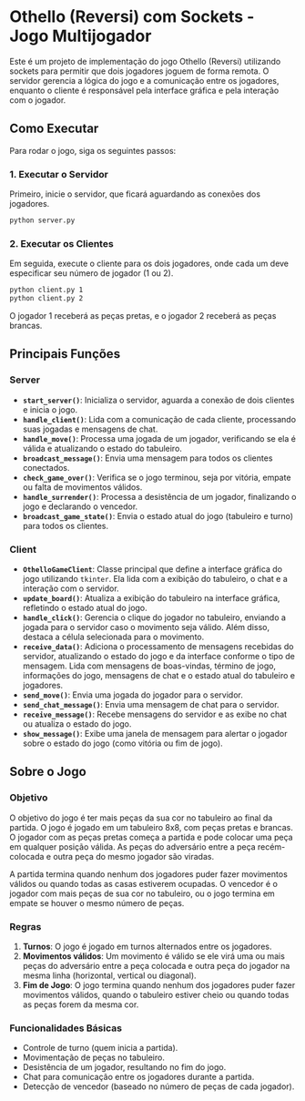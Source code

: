 # Othello (Reversi) com Sockets - Jogo Multijogador

Este é um projeto de implementação do jogo Othello (Reversi) utilizando sockets para permitir que dois jogadores joguem de forma remota. O servidor gerencia a lógica do jogo e a comunicação entre os jogadores, enquanto o cliente é responsável pela interface gráfica e pela interação com o jogador.

## Como Executar

Para rodar o jogo, siga os seguintes passos:

### 1. Executar o Servidor
Primeiro, inicie o servidor, que ficará aguardando as conexões dos jogadores.

```bash
python server.py
```

### 2. Executar os Clientes
Em seguida, execute o cliente para os dois jogadores, onde cada um deve especificar seu número de jogador (1 ou 2).

```bash
python client.py 1
python client.py 2
```

O jogador 1 receberá as peças pretas, e o jogador 2 receberá as peças brancas.

## Principais Funções

### Server

- **`start_server()`**: Inicializa o servidor, aguarda a conexão de dois clientes e inicia o jogo.
- **`handle_client()`**: Lida com a comunicação de cada cliente, processando suas jogadas e mensagens de chat.
- **`handle_move()`**: Processa uma jogada de um jogador, verificando se ela é válida e atualizando o estado do tabuleiro.
- **`broadcast_message()`**: Envia uma mensagem para todos os clientes conectados.
- **`check_game_over()`**: Verifica se o jogo terminou, seja por vitória, empate ou falta de movimentos válidos.
- **`handle_surrender()`**: Processa a desistência de um jogador, finalizando o jogo e declarando o vencedor.
- **`broadcast_game_state()`**: Envia o estado atual do jogo (tabuleiro e turno) para todos os clientes.

### Client

- **`OthelloGameClient`**: Classe principal que define a interface gráfica do jogo utilizando `tkinter`. Ela lida com a exibição do tabuleiro, o chat e a interação com o servidor.
- **`update_board()`**: Atualiza a exibição do tabuleiro na interface gráfica, refletindo o estado atual do jogo.
- **`handle_click()`**: Gerencia o clique do jogador no tabuleiro, enviando a jogada para o servidor caso o movimento seja válido. Além disso, destaca a célula selecionada para o movimento.
- **`receive_data()`**: Adiciona o processamento de mensagens recebidas do servidor, atualizando o estado do jogo e da interface conforme o tipo de mensagem. Lida com mensagens de boas-vindas, término de jogo, informações do jogo, mensagens de chat e o estado atual do tabuleiro e jogadores.
- **`send_move()`**: Envia uma jogada do jogador para o servidor.
- **`send_chat_message()`**: Envia uma mensagem de chat para o servidor.
- **`receive_message()`**: Recebe mensagens do servidor e as exibe no chat ou atualiza o estado do jogo.
- **`show_message()`**: Exibe uma janela de mensagem para alertar o jogador sobre o estado do jogo (como vitória ou fim de jogo).

## Sobre o Jogo

### Objetivo

O objetivo do jogo é ter mais peças da sua cor no tabuleiro ao final da partida. O jogo é jogado em um tabuleiro 8x8, com peças pretas e brancas. O jogador com as peças pretas começa a partida e pode colocar uma peça em qualquer posição válida. As peças do adversário entre a peça recém-colocada e outra peça do mesmo jogador são viradas.

A partida termina quando nenhum dos jogadores puder fazer movimentos válidos ou quando todas as casas estiverem ocupadas. O vencedor é o jogador com mais peças de sua cor no tabuleiro, ou o jogo termina em empate se houver o mesmo número de peças.

### Regras

1. **Turnos**: O jogo é jogado em turnos alternados entre os jogadores.
2. **Movimentos válidos**: Um movimento é válido se ele virá uma ou mais peças do adversário entre a peça colocada e outra peça do jogador na mesma linha (horizontal, vertical ou diagonal).
3. **Fim de Jogo**: O jogo termina quando nenhum dos jogadores puder fazer movimentos válidos, quando o tabuleiro estiver cheio ou quando todas as peças forem da mesma cor.

### Funcionalidades Básicas

- Controle de turno (quem inicia a partida).
- Movimentação de peças no tabuleiro.
- Desistência de um jogador, resultando no fim do jogo.
- Chat para comunicação entre os jogadores durante a partida.
- Detecção de vencedor (baseado no número de peças de cada jogador).
